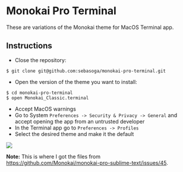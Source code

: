 # Monokai Pro Terminal

These are variations of the Monokai theme for MacOS Terminal app.

## Instructions

- Close the repository:
```
$ git clone git@github.com:sebasoga/monokai-pro-terminal.git
```
- Open the version of the theme you want to install:
```
$ cd monokai-pro-terminal
$ open Monokai_Classic.terminal
```
- Accept MacOS warnings
- Go to System `Preferences -> Security & Privacy -> General` and accept opening
  the app from an untrusted developer
- In the Terminal app go to `Preferences -> Profiles`
- Select the desired theme and make it the default

![](https://cleanshot-cloud-fra.s3.eu-central-1.amazonaws.com/media/3792/wf7PU6gvO0AMOyK3bYUZoX6fw4chuc9cHFi9sKkF.jpeg?X-Amz-Content-Sha256=UNSIGNED-PAYLOAD&X-Amz-Algorithm=AWS4-HMAC-SHA256&X-Amz-Credential=AKIA5MF2VVMNBYBOTT5A%2F20200515%2Feu-central-1%2Fs3%2Faws4_request&X-Amz-Date=20200515T164841Z&X-Amz-SignedHeaders=host&X-Amz-Expires=300&X-Amz-Signature=e21a293c06179db3748243812daa94381bced8178fa66974489e241fb9e219ca)

**Note:** This is where I got the files from
https://github.com/Monokai/monokai-pro-sublime-text/issues/45.

